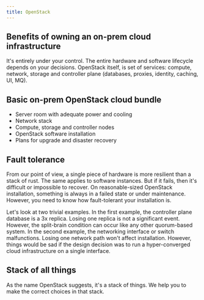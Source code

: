 ```yaml
---
title: OpenStack 
---
```

## Benefits of owning an on-prem cloud infrastructure
It's entirely under your control. The entire hardware and software lifecycle depends on your decisions.
OpenStack itself, is set of services: compute, network, storage and controller plane (databases, proxies, identity, caching, UI, MQ).

## Basic on-prem OpenStack cloud bundle
* Server room with adequate power and cooling  
* Network stack  
* Compute, storage and controller nodes  
* OpenStack software installation  
* Plans for upgrade and disaster recovery  

## Fault tolerance
From our point of view, a single piece of hardware is more resilient than a stack of rust. The same applies to software instances. But if it fails, then it's difficult or impossible to recover. On reasonable-sized OpenStack installation, something is always in a failed state or under maintenance. However, you need to know how fault-tolerant your installation is.  

Let's look at two trivial examples. In the first example, the controller plane database is a 3x replica. Losing one replica is not a significant event. However, the split-brain condition can occur like any other quorum-based system. In the second example, the networking interface or switch malfunctions. Losing one network path won't affect installation. However, things would be sad if the design decision was to run a hyper-converged cloud infrastructure on a single interface.

## Stack of all things
As the name OpenStack suggests, it's a stack of things. We help you to make the correct choices in that stack.  




